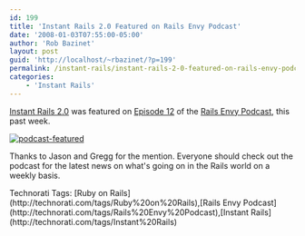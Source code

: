 ```yaml
---
id: 199
title: 'Instant Rails 2.0 Featured on Rails Envy Podcast'
date: '2008-01-03T07:55:00-05:00'
author: 'Rob Bazinet'
layout: post
guid: 'http://localhost/~rbazinet/?p=199'
permalink: /instant-rails/instant-rails-2-0-featured-on-rails-envy-podcast/
categories:
    - 'Instant Rails'
---
```


[Instant Rails 2.0](http://rubyforge.org/projects/instantrails/) was featured on [Episode 12](http://www.railsenvy.com/2008/1/2/rails-envy-podcast-episode-012-1-2-2008) of the [Rails Envy Podcast](http://www.railsenvy.com/), this past week.

[![podcast-featured](http://rbazinet.files.wordpress.com/2008/01/podcast-featured1.png)](http://www.railsenvy.com/2008/1/2/rails-envy-podcast-episode-012-1-2-2008)

Thanks to Jason and Gregg for the mention. Everyone should check out the podcast for the latest news on what's going on in the Rails world on a weekly basis.

<div class="wlWriterSmartContent" style="display:inline;margin:0;padding:0;">Technorati Tags: [Ruby on Rails](http://technorati.com/tags/Ruby%20on%20Rails),[Rails Envy Podcast](http://technorati.com/tags/Rails%20Envy%20Podcast),[Instant Rails](http://technorati.com/tags/Instant%20Rails)</div>